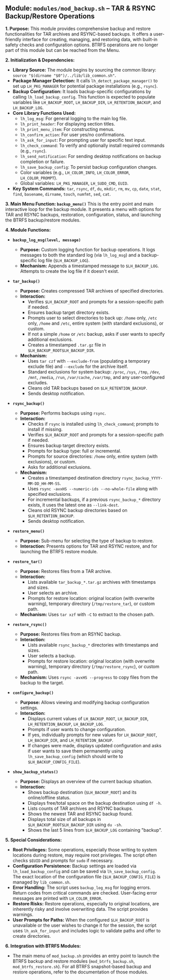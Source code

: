 <!--
File: docs/mod_backup.md
Copyright (c) 2025 wuldorf
SPDX-License-Identifier: MIT

This project is part of the 'little-linux-helper' collection.
Licensed under the MIT License. See the LICENSE file in the project root for more information.
-->

## Module: `modules/mod_backup.sh` – TAR & RSYNC Backup/Restore Operations

**1. Purpose:**
This module provides comprehensive backup and restore functionalities for TAR archives and RSYNC-based backups. It offers a user-friendly interface for creating, managing, and restoring data, with built-in safety checks and configuration options. BTRFS operations are no longer part of this module but can be reached from the Menu.

**2. Initialization & Dependencies:**
*   **Library Source:** The module begins by sourcing the common library: `source "$(dirname "$0")/../lib/lib_common.sh"`.
*   **Package Manager Detection:** It calls `lh_detect_package_manager()` to set up `LH_PKG_MANAGER` for potential package installations (e.g., `rsync`).
*   **Backup Configuration:** It loads backup-specific configurations by calling `lh_load_backup_config`. This function is expected to populate variables like `LH_BACKUP_ROOT`, `LH_BACKUP_DIR`, `LH_RETENTION_BACKUP`, and `LH_BACKUP_LOG`.
*   **Core Library Functions Used:**
    *   `lh_log_msg`: For general logging to the main log file.
    *   `lh_print_header`: For displaying section titles.
    *   `lh_print_menu_item`: For constructing menus.
    *   `lh_confirm_action`: For user yes/no confirmations.
    *   `lh_ask_for_input`: For prompting user for specific text input.
    *   `lh_check_command`: To verify and optionally install required commands (e.g., `rsync`).
    *   `lh_send_notification`: For sending desktop notifications on backup completion or failure.
    *   `lh_save_backup_config`: To persist backup configuration changes.
    *   Color variables (e.g., `LH_COLOR_INFO`, `LH_COLOR_ERROR`, `LH_COLOR_PROMPT`).
    *   Global variables: `LH_PKG_MANAGER`, `LH_SUDO_CMD`, `EUID`.
*   **Key System Commands:** `tar`, `rsync`, `df`, `du`, `mkdir`, `rm`, `mv`, `cp`, `date`, `stat`, `find`, `basename`, `dirname`, `touch`, `numfmt`, `sed`, `cat`.

**3. Main Menu Function: `backup_menu()`**
This is the entry point and main interactive loop for the backup module. It presents a menu with options for TAR and RSYNC backups, restoration, configuration, status, and launching the BTRFS backup/restore modules.

**4. Module Functions:**

*   **`backup_log_msg(level, message)`**
    *   **Purpose:** Custom logging function for backup operations. It logs messages to both the standard log (via `lh_log_msg`) and a backup-specific log file (`$LH_BACKUP_LOG`).
    *   **Mechanism:** Appends a timestamped message to `$LH_BACKUP_LOG`. Attempts to create the log file if it doesn't exist.

*   **`tar_backup()`**
    *   **Purpose:** Creates compressed TAR archives of specified directories.
    *   **Interaction:**
        *   Verifies `$LH_BACKUP_ROOT` and prompts for a session-specific path if needed.
        *   Ensures backup target directory exists.
        *   Prompts user to select directories to back up: `/home` only, `/etc` only, `/home` and `/etc`, entire system (with standard exclusions), or custom.
        *   If not a simple `/home` or `/etc` backup, asks if user wants to specify additional exclusions.
        *   Creates a timestamped `.tar.gz` file in `$LH_BACKUP_ROOT$LH_BACKUP_DIR`.
    *   **Mechanism:**
        *   Uses `tar czf` with `--exclude-from` (populating a temporary exclude file) and `--exclude` for the archive itself.
        *   Standard exclusions for system backup: `/proc`, `/sys`, `/tmp`, `/dev`, `/mnt`, `/media`, `/run`, `/var/cache`, `/var/tmp`, and any user-configured excludes.
        *   Cleans old TAR backups based on `$LH_RETENTION_BACKUP`.
        *   Sends desktop notification.

*   **`rsync_backup()`**
    *   **Purpose:** Performs backups using `rsync`.
    *   **Interaction:**
        *   Checks if `rsync` is installed using `lh_check_command`; prompts to install if missing.
        *   Verifies `$LH_BACKUP_ROOT` and prompts for a session-specific path if needed.
        *   Ensures backup target directory exists.
        *   Prompts for backup type: full or incremental.
        *   Prompts for source directories: `/home` only, entire system (with exclusions), or custom.
        *   Asks for additional exclusions.
    *   **Mechanism:**
        *   Creates a timestamped destination directory `rsync_backup_YYYY-MM-DD_HH-MM-SS`.
        *   Uses `rsync -avxHS --numeric-ids --no-whole-file` along with specified exclusions.
        *   For incremental backups, if a previous `rsync_backup_*` directory exists, it uses the latest one as `--link-dest`.
        *   Cleans old RSYNC backup directories based on `$LH_RETENTION_BACKUP`.
        *   Sends desktop notification.

*   **`restore_menu()`**
    *   **Purpose:** Sub-menu for selecting the type of backup to restore.
    *   **Interaction:** Presents options for TAR and RSYNC restore, and for launching the BTRFS restore module.

*   **`restore_tar()`**
    *   **Purpose:** Restores files from a TAR archive.
    *   **Interaction:**
        *   Lists available `tar_backup_*.tar.gz` archives with timestamps and sizes.
        *   User selects an archive.
        *   Prompts for restore location: original location (with overwrite warning), temporary directory (`/tmp/restore_tar`), or custom path.
    *   **Mechanism:** Uses `tar xzf` with `-C` to extract to the chosen path.

*   **`restore_rsync()`**
    *   **Purpose:** Restores files from an RSYNC backup.
    *   **Interaction:**
        *   Lists available `rsync_backup_*` directories with timestamps and sizes.
        *   User selects a backup.
        *   Prompts for restore location: original location (with overwrite warning), temporary directory (`/tmp/restore_rsync`), or custom path.
    *   **Mechanism:** Uses `rsync -avxHS --progress` to copy files from the backup to the target.

*   **`configure_backup()`**
    *   **Purpose:** Allows viewing and modifying backup configuration settings.
    *   **Interaction:**
        *   Displays current values of `LH_BACKUP_ROOT`, `LH_BACKUP_DIR`, `LH_RETENTION_BACKUP`, `LH_BACKUP_LOG`.
        *   Prompts if user wants to change configuration.
        *   If yes, individually prompts for new values for `LH_BACKUP_ROOT`, `LH_BACKUP_DIR`, and `LH_RETENTION_BACKUP`.
        *   If changes were made, displays updated configuration and asks if user wants to save them permanently using `lh_save_backup_config` (which should write to `$LH_BACKUP_CONFIG_FILE`).

*   **`show_backup_status()`**
    *   **Purpose:** Displays an overview of the current backup situation.
    *   **Interaction:**
        *   Shows backup destination (`$LH_BACKUP_ROOT`) and its online/offline status.
        *   Displays free/total space on the backup destination using `df -h`.
        *   Lists counts of TAR archives and RSYNC backups.
        *   Shows the newest TAR and RSYNC backup found.
        *   Displays total size of all backups in `$LH_BACKUP_ROOT$LH_BACKUP_DIR` using `du -sh`.
        *   Shows the last 5 lines from `$LH_BACKUP_LOG` containing "backup".

**5. Special Considerations:**
*   **Root Privileges:** Some operations, especially those writing to system locations during restore, may require root privileges. The script often checks `$EUID` and prompts for `sudo` if necessary.
*   **Configuration Persistence:** Backup settings are loaded via `lh_load_backup_config` and can be saved via `lh_save_backup_config`. The exact location of the configuration file (`$LH_BACKUP_CONFIG_FILE`) is managed by `lib_common.sh`.
*   **Error Handling:** The script uses `backup_log_msg` for logging errors. Return codes from critical commands are checked. User-facing error messages are printed with `LH_COLOR_ERROR`.
*   **Restore Risks:** Restore operations, especially to original locations, are inherently risky and involve overwriting data. The script provides warnings.
*   **User Prompts for Paths:** When the configured `$LH_BACKUP_ROOT` is unavailable or the user wishes to change it for the session, the script uses `lh_ask_for_input` and includes logic to validate paths and offer to create directories.

**6. Integration with BTRFS Modules:**
*   The main menu of `mod_backup.sh` provides an entry point to launch the BTRFS backup and restore modules (`mod_btrfs_backup.sh`, `mod_btrfs_restore.sh`). For all BTRFS snapshot-based backup and restore operations, refer to the documentation of those modules.